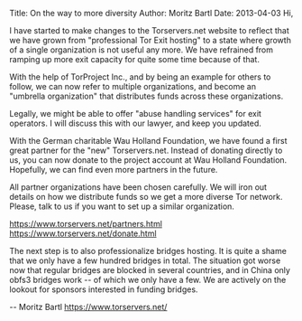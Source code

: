 Title:  On the way to more diversity
Author: Moritz Bartl 
Date: 2013-04-03
Hi,

I have started to make changes to the Torservers.net website to reflect
that we have grown from "professional Tor Exit hosting" to a state where
growth of a single organization is not useful any more. We have
refrained from ramping up more exit capacity for quite some time because
of that.

With the help of TorProject Inc., and by being an example for others to
follow, we can now refer to multiple organizations, and become an
"umbrella organization" that distributes funds across these organizations.

Legally, we might be able to offer "abuse handling services" for exit
operators. I will discuss this with our lawyer, and keep you updated.

With the German charitable Wau Holland Foundation, we have found a first
great partner for the "new" Torservers.net. Instead of donating directly
to us, you can now donate to the project account at Wau Holland
Foundation. Hopefully, we can find even more partners in the future.

All partner organizations have been chosen carefully. We will iron out
details on how we distribute funds so we get a more diverse Tor network.
Please, talk to us if you want to set up a similar organization.

https://www.torservers.net/partners.html
https://www.torservers.net/donate.html

The next step is to also professionalize bridges hosting. It is quite a
shame that we only have a few hundred bridges in total. The situation
got worse now that regular bridges are blocked in several countries, and
in China only obfs3 bridges work -- of which we only have a few. We are
actively on the lookout for sponsors interested in funding bridges.

-- 
Moritz Bartl
https://www.torservers.net/
